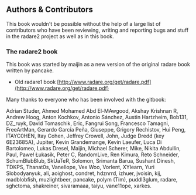## Authors & Contributors

This book wouldn't be possible without the help of a large list of contributors who have been reviewing, writing and reporting bugs and stuff in the radare2 project as well as in this book.

### The radare2 book

This book was started by maijin as a new version of the original radare book written by pancake.

* Old radare1 book [http://www.radare.org/get/radare.pdf](http://www.radare.org/get/radare.pdf)

Many thanks to everyone who has been involved with the gitbook:

Adrian Studer,
Ahmed Mohamed Abd El-MAwgood,
Akshay Krishnan R,
Andrew Hoog,
Anton Kochkov,
Antonio Sánchez,
Austin Hartzheim,
Bob131,
DZ_ruyk,
David Tomaschik,
Eric,
Fangrui Song,
Francesco Tamagni,
FreeArtMan,
Gerardo García Peña,
Giuseppe,
Grigory Rechistov,
Hui Peng,
ITAYC0HEN,
Itay Cohen,
Jeffrey Crowell,
John,
Judge Dredd (key 6E23685A),
Jupiter,
Kevin Grandemange,
Kevin Laeufer,
Luca Di Bartolomeo,
Lukas Dresel,
Maijin,
Michael Scherer,
Mike,
Nikita Abdullin,
Paul,
Paweł Łukasik,
Peter C,
RandomLive,
Ren Kimura,
Reto Schneider,
SchumBlubBlub,
SkUaTeR,
Solomon,
Srimanta Barua,
Sushant Dinesh,
TDKPS,
Thanat0s,
Vanellope,
Vex Woo,
Vorlent,
XYlearn,
Yuri Slobodyanyuk,
ali,
aoighost,
condret,
hdznrrd,
izhuer,
jvoisin,
kij,
madblobfish,
muzlightbeer,
pancake,
polym (Tim),
puddl3glum,
radare,
sghctoma,
shakreiner,
sivaramaaa,
taiyu,
vane11ope,
xarkes.
